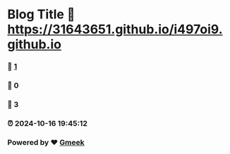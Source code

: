 # Blog Title :link: https://31643651.github.io/i497oi9.github.io 
### :page_facing_up: [1](https://31643651.github.io/i497oi9.github.io/tag.html) 
### :speech_balloon: 0 
### :hibiscus: 3 
### :alarm_clock: 2024-10-16 19:45:12 
### Powered by :heart: [Gmeek](https://github.com/Meekdai/Gmeek)
